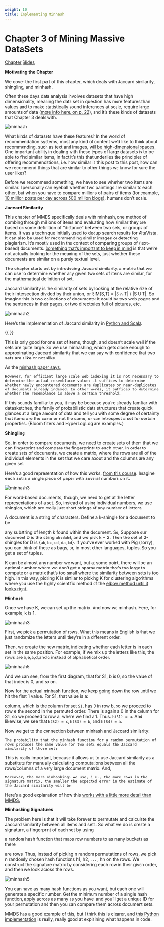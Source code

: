 ```yaml
---
weight: 10
title: Implementing Minhash
---
```


# Chapter 3 of Mining Massive DataSets

[Chapter](http://infolab.stanford.edu/~ullman/mmds/ch3n.pdf)  [Slides](http://www.mmds.org/mmds/v2.1/ch03-lsh.pdf)

**Motivating the Chapter**

We cover the first part of this chapter, which deals with Jaccard similarity, shingling, and minhash. 

Often these days data analysis involves datasets that have high dimensionality, meaning the data set in question has more features than values and to make statistically sound inferences at scale, require large amounts of data ([more info here, on p. 22](https://web.stanford.edu/~hastie/Papers/ESLII.pdf)), and it’s these kinds of datasets that Chapter 3 deals with. 


![minhash](https://raw.githubusercontent.com/veekaybee/boringml/main/static/images/minhash1.png)


What kinds of datasets have these features? In the world of recommendation systems, most any kind of content we’d like to think about recommending, such as text and images, [will be high-dimensional spaces.](https://towardsdatascience.com/understanding-high-dimensional-spaces-in-machine-learning-4c5c38930b6a) One important ability in dealing with these types of large datasets is to be able to find similar items, in fact it’s this that underlies the principles of offering recommendations, i.e. how similar is this post to this post, how can we recommend things that are similar to other things we know for sure the user likes? 

Before we recommend something, we have to see whether two items are similar. I personally can eyeball whether two paintings are similar to each other, but when you have to compare millions of pairs of items (for example, [10 million posts per day across 500 million blogs](https://www.tumblr.com/about)), humans don’t scale. 

**Jaccard Similarity**

This chapter of MMDS specifically deals with minhash, one method of combing through millions of items and evaluating how similar they are based on some definition of “distance” between two sets, or groups of items. It was a technique initially used to dedup search results for AltaVista. It can also be used for recommending similar images or detecting plagiarism. It’s mostly used in the context of comparing groups of (text-based) documents. [Something that’s important to keep in mind](https://mccormickml.com/2015/06/12/minhash-tutorial-with-python-code/) is that we’re not actually looking for the meaning of the sets, just whether these documents are similar on a purely textual level. 

The chapter starts out by introducing Jaccard similarity, a metric that we can use to determine whether any given two sets of items are similar, for the mathematical definition of set.  

Jaccard similarity is the similarity of sets by looking at the relative size of their intersection divided by their union, or SIM(S,T) = |S ∩ T| / |S U T|.  So imagine this is two collections of documents: it could be two web pages and the sentences in their pages, or two directories full of pictures, etc. 


![minhash2](https://raw.githubusercontent.com/veekaybee/boringml/main/static/images/minhash2.png)


Here’s the implementation of Jaccard similarity in [Python and Scala](https://gist.github.com/veekaybee/f31274222ce85f7005b29f78df3de34d). 

{{ <gist veekaybee f31274222ce85f7005b29f78df3de34d>}}


This is only good for one set of items, though, and doesn’t scale well if the sets are quite large. So we use minhashing, which gets close enough to approximating Jaccard similarity that we can say with confidence that two sets are alike or not alike. 

As the [minhash paper says](http://cs.brown.edu/courses/cs253/papers/nearduplicate.pdf), 


    However, for efficient large scale web indexing it is not necessary to determine the actual resemblance value: it suffices to determine whether newly encountered documents are duplicates or near-duplicates of documents already indexed. In other words, it suffices to determine whether the resemblance is above a certain threshold. 

If this sounds familiar to you, it may be because you’re already familiar with datasketches, the family of probabilistic data structures that create quick glances at a large amount of data and tell you with some degree of certainty that items are the same or not the same, or can introspect a set for certain properties. (Bloom filters and HyperLogLog are examples.)

**Shingling**

So, in order to compare documents, we need to create sets of them that we can fingerprint and compare the fingerprints to each other.  In order to create sets of documents, we create a matrix, where the rows are all of the individual elements in the set that we care about and the columns are any given set. 

Here’s a good representation of how this works, [from this course](https://www.cs.utah.edu/~jeffp/teaching/cs5955/L5-Minhash.pdf). Imagine each set is a single piece of paper with several numbers on it: 

![minhash3](https://raw.githubusercontent.com/veekaybee/boringml/main/static/images/minhash3.png)


For word-based documents, though, we need to get at the letter representations of a set. So, instead of using individual numbers, we use shingles, which are really just short strings of any number of letters. 

A document is a string of characters. Define a k-shingle for a document to be

any substring of length k found within the document. So, Suppose our document D is the string `abcdabd`, and we pick  k = 2. Then the set of 2-shingles for D is {`ab`, `bc`, `cd`, `da`, `bd`}. If you’ve ever worked with Pig (sorry), you can think of these as bags, or,  in most other languages, tuples. So you get a set of tuples. 

K can be almost any number we want, but at some point, there will be an optimal number where we don’t get a sparse matrix that’s too large to compute or a matrix that’s too small where the similarity between sets is too high. In this way, picking K is similar to picking K for clustering algorithms where you use the highly scientific method of the [elbow method until it looks right. ](https://en.wikipedia.org/wiki/Elbow_method_(clustering))

**Minhash**

Once we have K, we can set up the matrix. And now we minhash. Here, for example, k is 1. 

![minhash3](https://raw.githubusercontent.com/veekaybee/boringml/main/static/images/minhash4.png)



First, we pick a permutation of rows. What this means in English is that we just randomize the letters until they’re in a different order. 

Then, we create the new matrix, indicating whether each letter is in each set in the same position. For example, if we mix up the letters like this, the rows are b,e,a,d,and c instead of alphabetical order.


![minhash5](https://raw.githubusercontent.com/veekaybee/boringml/main/static/images/minhash5.png)


And we can see, from the first diagram, that for S1, b is 0, so the value of that index is 0, and so on. 

Now for the actual minhash function, we keep going down the row until we hit the first 1 value. For S1, that value is a:

column, which is the column for set `S1`, has 0 in row b, so we proceed to row e the second in the permuted order. There is again a 0 in the column for S1, so we proceed to row a, where we find a 1. Thus. `h(S1) = a`. And likewise, we see that `h(S2) = c`, `h(S3) = b`, and `h(S4) = a`.

Now we get to the connection between minhash and Jaccard similarity: 

    The probability that the minhash function for a random permutation of rows produces the same value for two sets equals the Jaccard similarity of those sets

This is really important, because it allows us to use Jaccard similarity as a substitute for manually calculating computations between all the rows/columns of a very large document matrix. And, 


    Moreover, the more minhashings we use, i.e., the more rows in the signature matrix, the smaller the expected error in the estimate of the Jaccard similarity will be

Here’s a good explanation of how this [works with a little more detail than MMDS.](https://www.cs.utah.edu/~jeffp/teaching/cs5955/L5-Minhash.pdf)

**Minhashing Signatures**

The problem here is that it will take forever to permutate and calculate the Jaccard similarity between all items and sets. So what we do is create a signature, a fingerprint of each set by using

a random hash function that maps row numbers to as many buckets as there

are rows. Thus, instead of picking n random permutations of rows, we pick n randomly chosen hash functions h1, h2, . . . , hn on the rows. We construct the signature matrix by considering each row in their given order, and then we look across the rows. 

![minhash5](https://raw.githubusercontent.com/veekaybee/boringml/main/static/images/minhash6.png)


You can have as many hash functions as you want, but each one will generate a specific number. Get the minimum number of a single hash function, apply across as many as you have, and you’ll get a unique ID for your permutation and then you can compare them across document sets. 

MMDS has a good example of this, but I think this is clearer, and [this Python implementation](https://github.com/chrisjmccormick/MinHash/blob/master/runMinHashExample.py) is really, really good at explaining what happens in code. 

